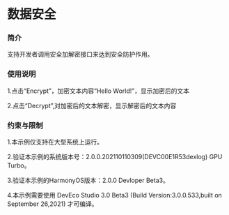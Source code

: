 # 数据安全<a name="ZH-CN_TOPIC_0000001080471838"></a>

### 简介

支持开发者调用安全加解密接口来达到安全防护作用。

### 使用说明

1.点击“Encrypt”，加密文本内容“Hello World!”，显示加密后的文本

2.点击“Decrypt”,对加密后的文本解密，显示解密后的文本内容

### 约束与限制

1.本示例仅支持在大型系统上运行。

2.验证本示例的系统版本号：2.0.0.202110110309(DEVC00E1R53dexlog) GPU Turbo。

3.验证本示例的HarmonyOS版本：2.0.0 Devloper Beta3。

4.本示例需要使用 DevEco Studio 3.0 Beta3 (Build Version:3.0.0.533,built on September 26,2021) 才可编译。
